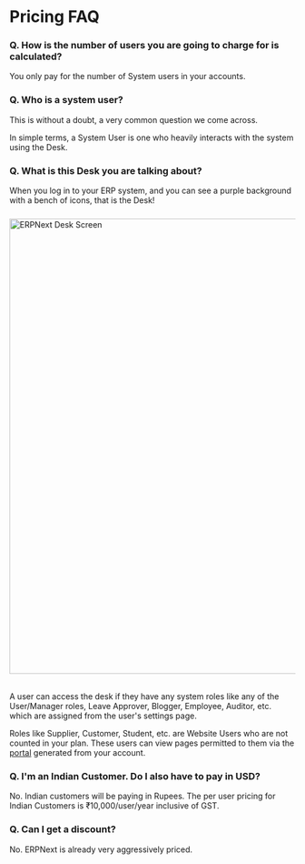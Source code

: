 # Pricing FAQ

### Q. How is the number of users you are going to charge for is calculated?

You only pay for the number of System users in your accounts.

### Q. Who is a system user?

This is without a doubt, a very common question we come across.

In simple terms, a System User is one who heavily interacts with the system using the Desk. 

### Q. What is this Desk you are talking about?

When you log in to your ERP system, and you can see a purple background with a bench of icons, that is the Desk!

<div class="col-sm-12 text-center mar-t-40">
    <img src="/assets/erpnext_com/images/erpnext-desk.png" class="img-responsive"
        alt="ERPNext Desk Screen" style="padding-top: 10px; padding-bottom: 17px; width:800px; margin:auto;">
</div>


A user can access the desk if they have any system roles like any of the User/Manager roles, Leave Approver, Blogger, Employee, Auditor, etc. which are assigned from the user's settings page.

Roles like Supplier, Customer, Student, etc. are Website Users who are not counted in your plan. These users can view pages permitted to them via the <a href="https://erpnext.org/docs/user/manual/en/customer-portal" target="_blank">portal</a> generated from your account.

### Q. I'm an Indian Customer. Do I also have to pay in USD?

No. Indian customers will be paying in Rupees. The per user pricing for Indian Customers is ₹10,000/user/year inclusive of GST.

### Q. Can I get a discount?

No. ERPNext is already very aggressively priced. 

###